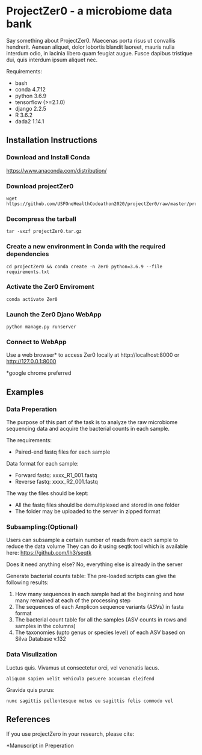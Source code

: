 # ProjectZer0 - a microbiome data bank
 
Say something about ProjectZer0. Maecenas porta risus ut convallis hendrerit. Aenean aliquet, dolor lobortis blandit laoreet, mauris nulla interdum odio, in lacinia libero quam feugiat augue. Fusce dapibus tristique dui, quis interdum ipsum aliquet nec. 

Requirements:
- bash
- conda 4.7.12
- python 3.6.9
- tensorflow (>=2.1.0)
- django 2.2.5
- R 3.6.2
- dada2 1.14.1

## Installation Instructions
    
### Download and Install Conda
https://www.anaconda.com/distribution/
   
### Download projectZer0
    wget https://github.com/USFOneHealthCodeathon2020/projectZer0/raw/master/projectZer0.tar.gz
    
### Decompress the tarball
    tar -vxzf projectZer0.tar.gz
    
### Create a new environment in Conda with the required dependencies
    cd projectZer0 && conda create -n Zer0 python=3.6.9 --file requirements.txt
    
### Activate the Zer0 Enviroment
    conda activate Zer0
    
### Launch the Zer0 Djano WebApp
    python manage.py runserver
    
### Connect to WebApp
   Use a web browser* to access Zer0 locally at http://localhost:8000 or http://127.0.0.1:8000
    
   *google chrome preferred
 
## Examples

### Data Preperation
  The purpose of this part of the task is to analyze the raw microbiome sequencing data and acquire the bacterial counts in   each sample.

The requirements:
- Paired-end fastq files for each sample

Data format for each sample:
- Forward fastq: xxxx_R1_001.fastq
- Reverse fastq: xxxx_R2_001.fastq

The way the files should be kept:
- All the fastq files should be demultiplexed and stored in one folder
- The folder may be uploaded to the server in zipped format

### Subsampling:(Optional)
Users can subsample a certain number of reads from each sample to reduce the data volume
They can do it using seqtk tool which is available here:
https://github.com/lh3/seqtk

Does it need anything else?
No, everything else is already in the server

Generate bacterial counts table:
The pre-loaded scripts can give the following results:
1) How many sequences in each sample had at the beginning and how many remained at each of the processing step
1) The sequences of each Amplicon sequence variants (ASVs) in fasta format
2) The bacterial count table for all the samples (ASV counts in rows and samples in the columns)
3) The taxonomies (upto genus or species level) of each ASV based on Silva Database v.132

### Data Visulization

Luctus quis. Vivamus ut consectetur orci, vel venenatis lacus. 

    aliquam sapien velit vehicula posuere accumsan eleifend
    
Gravida quis purus: 

    nunc sagittis pellentesque metus eu sagittis felis commodo vel
    
    
## References

If you use projectZero in your research, please cite:

*Manuscript in Preperation
